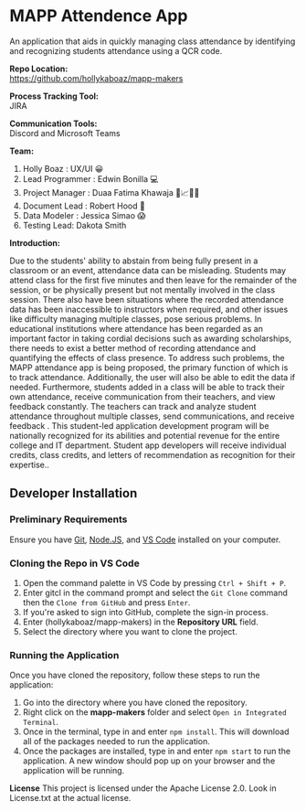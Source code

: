 # MAPP Attendence App <br>
An application that aids in quickly managing class attendance by identifying and recognizing students attendance using a QCR code.

**Repo Location:** <br>
https://github.com/hollykaboaz/mapp-makers

**Process Tracking Tool:** <br>
JIRA

**Communication Tools:** <br>
Discord and Microsoft Teams

**Team:** <br>
1. Holly Boaz : UX/UI 😀
2. Lead Programmer : Edwin Bonilla :computer:
3. Project Manager : Duaa Fatima Khawaja 📅📈👩‍💼
4. Document Lead : Robert Hood :card_index: 
5. Data Modeler : Jessica Simao 😱
6. Testing Lead: Dakota Smith

**Introduction:** <br>

Due to the students' ability to abstain from being fully present in a classroom or an event, attendance data can be misleading. Students may attend class for the first five minutes and then leave for the remainder of the session, or be physically present but not mentally involved in the class session. There also have been situations where the recorded attendance data has been inaccessible to instructors when required, and other issues like difficulty managing multiple classes, pose serious problems. In educational institutions where attendance has been regarded as an important factor in taking cordial decisions such as awarding scholarships, there needs to exist a better method of recording attendance and quantifying the effects of class presence. To address such problems, the MAPP  attendance app is being proposed, the primary function of which is to track attendance. Additionally, the user will also be able to edit the data if needed. 
Furthermore, students added in a class will be able to track their own attendance, receive communication from their teachers, and view feedback constantly. The teachers can track and analyze student attendance throughout multiple classes, send communications, and receive feedback .
This student-led application development program will be nationally recognized for its abilities and potential revenue for the entire college and IT department. Student app developers will receive individual credits, class credits, and letters of recommendation as recognition for their expertise..

## Developer Installation <br>

### Preliminary Requirements <br>
Ensure you have [Git](https://git-scm.com/downloads), [Node.JS](https://nodejs.org/en/download), and [VS Code](https://code.visualstudio.com/download) installed on your computer.<br>

### Cloning the Repo in VS Code <br>
1. Open the command palette in VS Code by pressing `Ctrl + Shift + P`.
2. Enter gitcl in the command prompt and select the `Git Clone` command then the `Clone from GitHub` and press `Enter`.
3. If you're asked to sign into GitHub, complete the sign-in process.
4. Enter (hollykaboaz/mapp-makers) in the **Repository URL** field.
6. Select the directory where you want to clone the project.


### Running the Application <br>
Once you have cloned the repository, follow these steps to run the application:
1. Go into the directory where you have cloned the repository.
2. Right click on the **mapp-makers** folder and select `Open in Integrated Terminal`.
3. Once in the terminal, type in and enter `npm install`. This will download all of the packages needed to run the application.
4. Once the packages are installed, type in and enter `npm start` to run the application. A new window should pop up on your browser and the application will be running.

**License**
This project is  licensed under the Apache License 2.0. Look in License.txt at the actual license.
